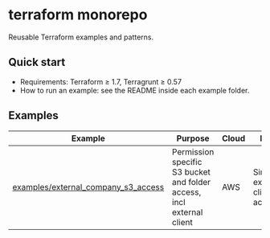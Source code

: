 # terraform monorepo

Reusable Terraform examples and patterns.

## Quick start
- Requirements: Terraform ≥ 1.7, Terragrunt ≥ 0.57
- How to run an example: see the README inside each example folder.

## Examples

| Example | Purpose | Cloud | Notes |
| --- | --- | --- | --- |
| [examples/external_company_s3_access](examples/external_company_s3_access/) | Permission specific S3 bucket and folder access, incl external client | AWS | Simulates external client access |
